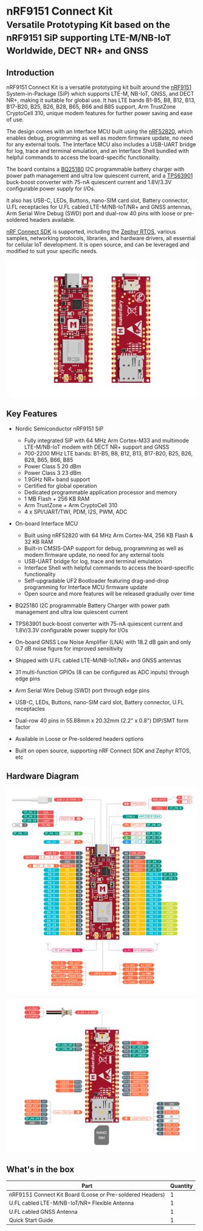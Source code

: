 # nRF9151 Connect Kit<br/><small>Versatile Prototyping Kit based on the nRF9151 SiP supporting LTE-M/NB-IoT Worldwide, DECT NR+ and GNSS</small>

## Introduction

nRF9151 Connect Kit is a versatile prototyping kit built around the [nRF9151] System-in-Package
(SiP) which supports LTE-M, NB-IoT, GNSS, and DECT NR+, making it suitable for global use. It
has LTE bands B1-B5, B8, B12, B13, B17-B20, B25, B26, B28, B65, B66 and B85 support, Arm
TrustZone CryptoCell 310, unique modem features for further power saving and ease of use.

The design comes with an Interface MCU built using the [nRF52820], which enables debug, programming
as well as modem firmware update, no need for any external tools. The Interface MCU also includes a
USB-UART bridge for log, trace and terminal emulation, and an Interface Shell bundled with helpful
commands to access the board-specific functionality.

The board contains a [BQ25180] I2C programmable battery charger with power path management
and ultra low quiescent current, and a [TPS63901] buck-boost converter with 75-nA quiescent
current and 1.8V/3.3V configurable power supply for I/Os.

It also has USB-C, LEDs, Buttons, nano-SIM card slot, Battery connector, U.FL receptacles for U.FL
cabled LTE-M/NB-IoT/NR+ and GNSS antennas, Arm Serial Wire Debug (SWD) port and dual-row 40 pins
with loose or pre-soldered headers available.

[nRF Connect SDK] is supported, including the [Zephyr RTOS], various samples, networking protocols,
libraries, and hardware drivers, all essential for cellular IoT development. It is open source,
and can be leveraged and modified to suit your specific needs.

![](./assets/images/nrf9151_connectkit_prod_hero_reva.png)

## Key Features

* Nordic Semiconductor nRF9151 SiP

	- Fully integrated SiP with 64 MHz Arm Cortex-M33 and multimode LTE-M/NB-IoT modem with
	  DECT NR+ support and GNSS
	- 700-2200 MHz LTE bands: B1-B5, B8, B12, B13, B17-B20, B25, B26, B28, B65, B66, B85
	- Power Class 5 20 dBm
	- Power Class 3 23 dBm
	- 1.9GHz NR+ band support
	- Certified for global operation
	- Dedicated programmable application processor and memory
	- 1 MB Flash + 256 KB RAM
	- Arm TrustZone + Arm CryptoCell 310
	- 4 x SPI/UART/TWI, PDM, I2S, PWM, ADC

* On-board Interface MCU

	- Built using nRF52820 with 64 MHz Arm Cortex-M4, 256 KB Flash & 32 KB RAM
	- Built-in CMSIS-DAP support for debug, programming as well as modem firmware update,
	  no need for any external tools
	- USB-UART bridge for log, trace and terminal emulation
	- Interface Shell with helpful commands to access the board-specific functionality
	- Self-upgradable UF2 Bootloader featuring drag-and-drop programming for Interface MCU firmware update
	- Open source and more features will be released gradually over time

* BQ25180 I2C programmable Battery Charger with power path management and ultra low quiescent current 
* TPS63901 buck-boost converter with 75-nA quiescent current and 1.8V/3.3V configurable power supply for I/Os
* On-board GNSS Low Noise Amplifier (LNA) with 18.2 dB gain and only 0.7 dB noise figure for improved sensitivity
* Shipped with U.FL cabled LTE-M/NB-IoT/NR+ and GNSS antennas
* 31 multi-function GPIOs (8 can be configured as ADC inputs) through edge pins
* Arm Serial Wire Debug (SWD) port through edge pins
* USB-C, LEDs, Buttons, nano-SIM card slot, Battery connector, U.FL receptacles
* Dual-row 40 pins in 55.88mm x 20.32mm (2.2" x 0.8") DIP/SMT form factor
* Available in Loose or Pre-soldered headers options
* Built on open source, supporting nRF Connect SDK and Zephyr RTOS, etc

## Hardware Diagram

[![](./assets/images/nrf9151_connectkit_hw_diagram_front.png)][HW Diagram PDF]

[![](./assets/images/nrf9151_connectkit_hw_diagram_back.png)][HW Diagram PDF]


## What's in the box

|Part                                                      |Quantity |
|----------------------------------------------------------|---------|
|nRF9151 Connect Kit Board (Loose or Pre-soldered Headers) |1        |
|U.FL cabled LTE-M/NB-IoT/NR+ Flexible Antenna             |1        |
|U.FL cabled GNSS Antenna                                  |1        |
|Quick Start Guide                                         |1        |

[nRF9151]: https://www.nordicsemi.com/Products/nRF9151
[nRF52820]: https://www.nordicsemi.com/Products/nrf52820
[BQ25180]: https://www.ti.com/product/BQ25180
[TPS63901]: https://www.ti.com/product/TPS63901
[nRF Connect SDK]: https://github.com/nrfconnect/sdk-nrf
[Zephyr RTOS]: https://github.com/zephyrproject-rtos/zephyr
[HW Diagram PDF]: ./assets/attachments/nrf9151-connectkit-hardware-diagram_reva.pdf
